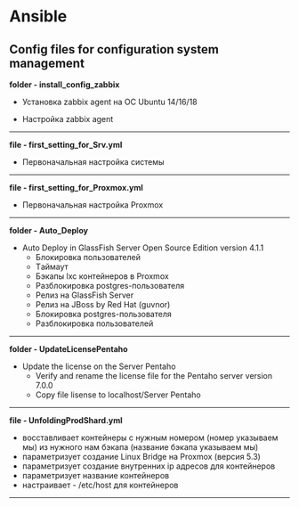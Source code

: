 # Ansible
Config files for configuration system management
---
**folder - install_config_zabbix**
- Установка zabbix agent на ОС Ubuntu 14/16/18

- Настройка zabbix agent 
---
**file - first_setting_for_Srv.yml**
- Первоначальная настройка системы
---
**file - first_setting_for_Proxmox.yml**
- Первоначальная настройка Proxmox
----
**folder - Auto_Deploy**
- Auto Deploy in GlassFish Server Open Source Edition version 4.1.1
    - Блокировка пользователей
    - Tаймаут
    - Бэкапы lxc контейнеров в Proxmox 
    - Разблокировка postgres-пользователя
    - Релиз на GlassFish Server
    - Релиз на JBoss by Red Hat (guvnor) 
    - Блокировка postgres-пользователя
    - Разблокировка пользователей
---
**folder - UpdateLicensePentaho**
- Update the license on the Server Pentaho
    - Verify and rename the license file for the Pentaho server version 7.0.0
    - Copy file lisense to localhost/Server Pentaho
---
**file - UnfoldingProdShard.yml**
- восставливает контейнеры с нужным номером (номер указываем мы) из нужного нам бэкапа (название бэкапа указываем мы)
- параметризует создание Linux Bridge на Proxmox (версия 5.3)
- параметризует создание внутренних ip адресов для контейнеров 
- параметризует название контейнеров
- настраивает - /etc/host для контейнеров
---
